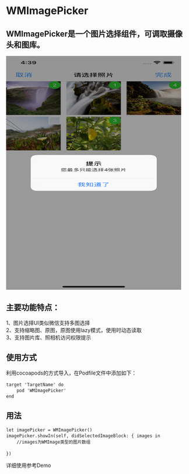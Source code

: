 # WMImagePicker 
## WMImagePicker是一个图片选择组件，可调取摄像头和图库。

<img src="https://github.com/cloay/WMImagePicker/blob/master/demo_multiple.png" width="480" height="640"/>

## 主要功能特点：
1、图片选择UI类似微信支持多图选择</br>
2、支持缩略图、原图，原图使用lazy模式，使用时动态读取</br>
3、支持图片库、照相机访问权限提示

## 使用方式
利用cocoapods的方式导入，在Podfile文件中添加如下：
```
target 'TargetName' do
    pod 'WMImagePicker'
end
```
## 用法

```
let imagePicker = WMImagePicker()
imagePicker.showIn(self, didSelectedImageBlock: { images in
    //images为WMImage类型的图片数组
    
})
```
详细使用参考Demo
</br></br></br></br></br>


